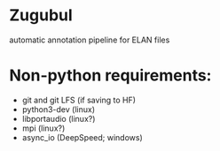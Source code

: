 # Zugubul

automatic annotation pipeline for ELAN files

# Non-python requirements:
- git and git LFS (if saving to HF)
- python3-dev (linux)
- libportaudio (linux?)
- mpi (linux?)
- async_io (DeepSpeed; windows)